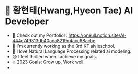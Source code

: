 # 🐥 황현태(Hwang,Hyeon Tae) AI Developer

- 🔭 Check out my Portfolio! : https://oneull.notion.site/AI-444c749313db40ada8219d4acc68acbe
- 🌱 I'm currently working as the 3rd KT aivleschool.
- 👯 I love Natural Language Processing related ai modeling.
- 😄 I feel thrilled when I achieve my goals.
- 🔥 2023 Goals: Grow up, Work well.
- 
